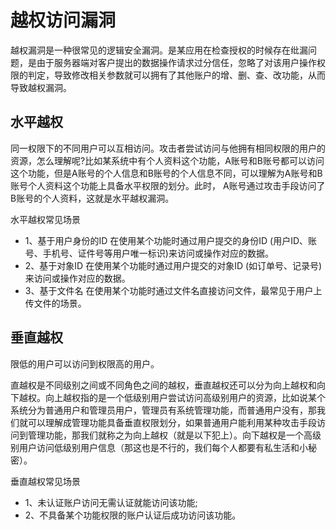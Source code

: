 # 越权访问漏洞

越权漏洞是一种很常见的逻辑安全漏洞。是某应用在检查授权的时候存在纰漏问题，是由于服务器端对客户提出的数据操作请求过分信任，忽略了对该用户操作权限的判定，导致修改相关参数就可以拥有了其他账户的增、删、查、改功能，从而导致越权漏洞。

## 水平越权

同一权限下的不同用户可以互相访问。攻击者尝试访问与他拥有相同权限的用户的资源，怎么理解呢?比如某系统中有个人资料这个功能，A账号和B账号都可以访问这个功能，但是A账号的个人信息和B账号的个人信息不同，可以理解为A账号和B账号个人资料这个功能上具备水平权限的划分。此时， A账号通过攻击手段访问了B账号的个人资料，这就是水平越权漏洞。

水平越权常见场景

* 1、基于用户身份的ID
在使用某个功能时通过用户提交的身份ID (用户ID、账号、手机号、证件号等用户唯一标识)来访问或操作对应的数据。
* 2、基于对象ID
在使用某个功能时通过用户提交的对象ID (如订单号、记录号)来访问或操作对应的数据。
* 3、基于文件名
在使用某个功能时通过文件名直接访问文件，最常见于用户上传文件的场景。

## 垂直越权

限低的用户可以访问到权限高的用户。

直越权是不同级别之间或不同角色之间的越权，垂直越权还可以分为向上越权和向下越权。向上越权指的是一个低级别用户尝试访问高级别用户的资源，比如说某个系统分为普通用户和管理员用户，管理员有系统管理功能，而普通用户没有，那我们就可以理解成管理功能具备垂直权限划分，如果普通用户能利用某种攻击手段访问到管理功能，那我们就称之为向上越权（就是以下犯上）。向下越权是一个高级别用户访问低级别用户信息（那这也是不行的，我们每个人都要有私生活和小秘密）。

垂直越权常见场景

* 1、未认证账户访问无需认证就能访问该功能;
* 2、不具备某个功能权限的账户认证后成功访问该功能。
